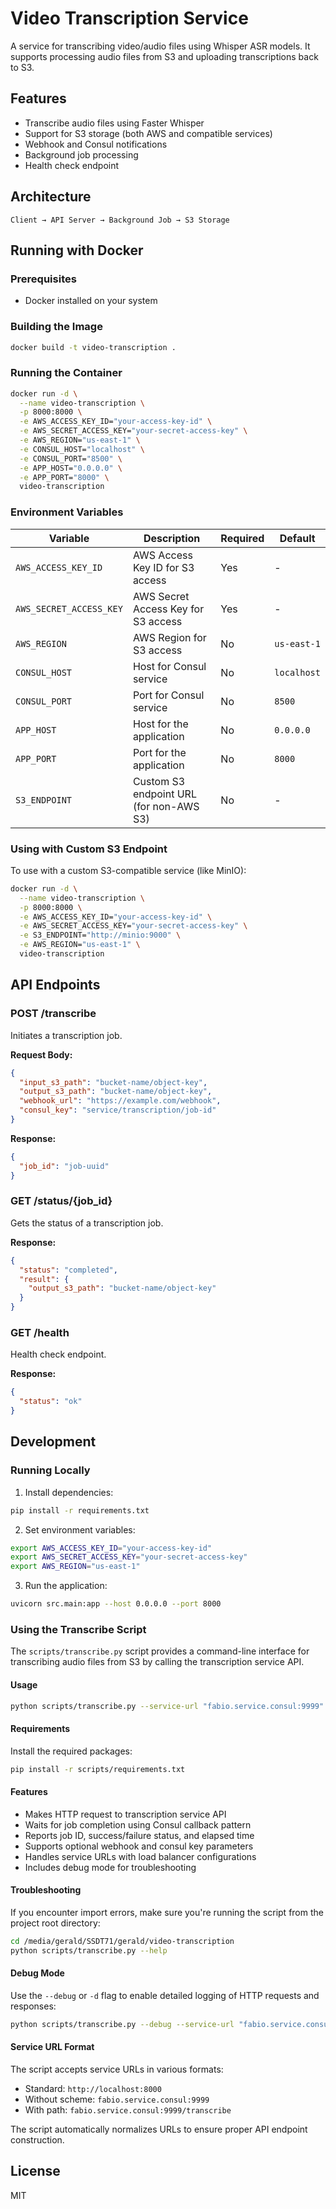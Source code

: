 # Video Transcription Service

A service for transcribing video/audio files using Whisper ASR models. It supports processing audio files from S3 and uploading transcriptions back to S3.

## Features

- Transcribe audio files using Faster Whisper
- Support for S3 storage (both AWS and compatible services)
- Webhook and Consul notifications
- Background job processing
- Health check endpoint

## Architecture

```
Client → API Server → Background Job → S3 Storage
```

## Running with Docker

### Prerequisites

- Docker installed on your system

### Building the Image

```bash
docker build -t video-transcription .
```

### Running the Container

```bash
docker run -d \
  --name video-transcription \
  -p 8000:8000 \
  -e AWS_ACCESS_KEY_ID="your-access-key-id" \
  -e AWS_SECRET_ACCESS_KEY="your-secret-access-key" \
  -e AWS_REGION="us-east-1" \
  -e CONSUL_HOST="localhost" \
  -e CONSUL_PORT="8500" \
  -e APP_HOST="0.0.0.0" \
  -e APP_PORT="8000" \
  video-transcription
```

### Environment Variables

| Variable | Description | Required | Default |
|----------|-------------|----------|---------|
| `AWS_ACCESS_KEY_ID` | AWS Access Key ID for S3 access | Yes | - |
| `AWS_SECRET_ACCESS_KEY` | AWS Secret Access Key for S3 access | Yes | - |
| `AWS_REGION` | AWS Region for S3 access | No | `us-east-1` |
| `CONSUL_HOST` | Host for Consul service | No | `localhost` |
| `CONSUL_PORT` | Port for Consul service | No | `8500` |
| `APP_HOST` | Host for the application | No | `0.0.0.0` |
| `APP_PORT` | Port for the application | No | `8000` |
| `S3_ENDPOINT` | Custom S3 endpoint URL (for non-AWS S3) | No | - |

### Using with Custom S3 Endpoint

To use with a custom S3-compatible service (like MinIO):

```bash
docker run -d \
  --name video-transcription \
  -p 8000:8000 \
  -e AWS_ACCESS_KEY_ID="your-access-key-id" \
  -e AWS_SECRET_ACCESS_KEY="your-secret-access-key" \
  -e S3_ENDPOINT="http://minio:9000" \
  -e AWS_REGION="us-east-1" \
  video-transcription
```

## API Endpoints

### POST /transcribe

Initiates a transcription job.

**Request Body:**
```json
{
  "input_s3_path": "bucket-name/object-key",
  "output_s3_path": "bucket-name/object-key",
  "webhook_url": "https://example.com/webhook",
  "consul_key": "service/transcription/job-id"
}
```

**Response:**
```json
{
  "job_id": "job-uuid"
}
```

### GET /status/{job_id}

Gets the status of a transcription job.

**Response:**
```json
{
  "status": "completed",
  "result": {
    "output_s3_path": "bucket-name/object-key"
  }
}
```

### GET /health

Health check endpoint.

**Response:**
```json
{
  "status": "ok"
}
```

## Development

### Running Locally

1. Install dependencies:
```bash
pip install -r requirements.txt
```

2. Set environment variables:
```bash
export AWS_ACCESS_KEY_ID="your-access-key-id"
export AWS_SECRET_ACCESS_KEY="your-secret-access-key"
export AWS_REGION="us-east-1"
```

3. Run the application:
```bash
uvicorn src.main:app --host 0.0.0.0 --port 8000
```

### Using the Transcribe Script

The `scripts/transcribe.py` script provides a command-line interface for transcribing audio files from S3 by calling the transcription service API.

#### Usage

```bash
python scripts/transcribe.py --service-url "fabio.service.consul:9999" --input-s3-path "s3://bucket-name/input-file.mp3" --output-s3-path "s3://bucket-name/output-file.txt"
```

#### Requirements

Install the required packages:
```bash
pip install -r scripts/requirements.txt
```

#### Features

- Makes HTTP request to transcription service API
- Waits for job completion using Consul callback pattern
- Reports job ID, success/failure status, and elapsed time
- Supports optional webhook and consul key parameters
- Handles service URLs with load balancer configurations
- Includes debug mode for troubleshooting

#### Troubleshooting

If you encounter import errors, make sure you're running the script from the project root directory:
```bash
cd /media/gerald/SSDT71/gerald/video-transcription
python scripts/transcribe.py --help
```

#### Debug Mode

Use the `--debug` or `-d` flag to enable detailed logging of HTTP requests and responses:
```bash
python scripts/transcribe.py --debug --service-url "fabio.service.consul:9999" --input-s3-path "s3://bucket-name/input-file.mp3" --output-s3-path "s3://bucket-name/output-file.txt"
```

#### Service URL Format

The script accepts service URLs in various formats:
- Standard: `http://localhost:8000`
- Without scheme: `fabio.service.consul:9999`
- With path: `fabio.service.consul:9999/transcribe`

The script automatically normalizes URLs to ensure proper API endpoint construction.

## License

MIT